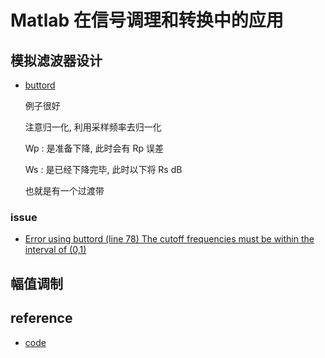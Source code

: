 # Matlab 在信号调理和转换中的应用

## 模拟滤波器设计

- [buttord](https://ww2.mathworks.cn/help/signal/ref/buttord.html)

  例子很好

  注意归一化, 利用采样频率去归一化

  Wp : 是准备下降, 此时会有 Rp 误差

  Ws : 是已经下降完毕, 此时以下将 Rs dB

  也就是有一个过渡带

### issue

- [Error using buttord (line 78) The cutoff frequencies must be within the interval of (0,1)](https://ww2.mathworks.cn/matlabcentral/answers/272316-how-to-butterworth-filter-with-bandpass-10-500-with-sampling-rate-1000)

## 幅值调制

## reference

- [code](https://github.com/dzylikecode/SCUT-Test-Technology-and-Signal-Processing/blob/master/code/Matlab/ch05/convert_transfer.m)
